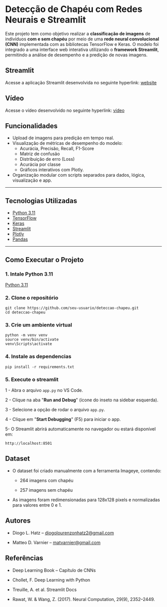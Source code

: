 # Detecção de Chapéu com Redes Neurais e Streamlit

Este projeto tem como objetivo realizar a **classificação de imagens** de indivíduos **com e sem chapéu** por meio de uma **rede neural convolucional (CNN)** implementada com as bibliotecas TensorFlow e Keras. O modelo foi integrado a uma interface web interativa utilizando o **framework Streamlit**, permitindo a análise de desempenho e a predição de novas imagens.

## Streamlit

Acesse a aplicação Streamlit desenvolvida no seguinte hyperlink: <a href="https://deteccaodechapeu.streamlit.app">website</a>

## Vídeo

Acesse o vídeo desenvolvido no seguinte hyperlink: <a href="https://youtube.com">vídeo</a>

## Funcionalidades

-  Upload de imagens para predição em tempo real.
-  Visualização de métricas de desempenho do modelo:
    - Acurácia, Precisão, Recall, F1-Score
    - Matriz de confusão
    - Distribuição de erro (Loss)
    - Acurácia por classe
    -  Gráficos interativos com Plotly.
-  Organização modular com scripts separados para dados, lógica, visualização e app.

---

##  Tecnologias Utilizadas

- [Python 3.11](https://www.python.org/)
- [TensorFlow](https://www.tensorflow.org/)
- [Keras](https://keras.io/)
- [Streamlit](https://streamlit.io/)
- [Plotly](https://plotly.com/python/)
- [Pandas](https://pandas.pydata.org/)

---

##  Como Executar o Projeto

### 1. Intale Python 3.11

[Python 3.11](https://www.python.org/downloads/release/python-3110/)


### 2. Clone o repositório
```
git clone https://github.com/seu-usuario/deteccao-chapeu.git
cd deteccao-chapeu
```
### 3. Crie um ambiente virtual
```
python -m venv venv
source venv/bin/activate  
venv\Scripts\activate     
```

### 4. Instale as dependencias

```
pip install -r requirements.txt

```

### 5. Execute o streamlit

1 - Abra o arquivo ```app.py``` no VS Code.

2 - Clique na aba "**Run and Debug**" (ícone do inseto na sidebar esquerda).

3 - Selecione a opção de rodar o arquivo ```app.py```.

4 - Clique em "**Start Debugging**" (F5) para iniciar o app.

5- O Streamlit abrirá automaticamente no navegador ou estará disponível em:

```
http://localhost:8501
```

## Dataset
- O dataset foi criado manualmente com a ferramenta Imageye, contendo:

    - 264 imagens com chapéu

    - 257 imagens sem chapéu

- As imagens foram redimensionadas para 128x128 pixels e normalizadas para valores entre 0 e 1.

## Autores
- Diogo L. Hatz – diogolourenzonhatz2@gmail.com

- Matteo D. Varnier – matvarnier@gmail.com

## Referências 

- Deep Learning Book – Capítulo de CNNs

- Chollet, F. Deep Learning with Python

- Treuille, A. et al. Streamlit Docs

- Rawat, W. & Wang, Z. (2017). Neural Computation, 29(9), 2352–2449.
